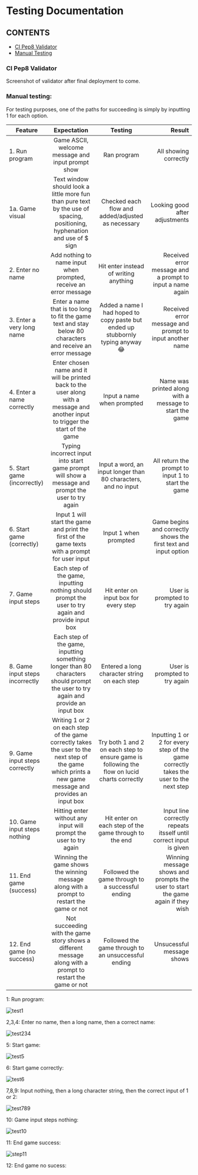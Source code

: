 # Testing Documentation

## CONTENTS

* [CI Pep8 Validator](#ci-pep8-validator)
* [Manual Testing](#manual-testing)

### CI Pep8 Validator

Screenshot of validator after final deployment to come.

### Manual testing:

For testing purposes, one of the paths for succeeding is simply by inputting 1 for each option.

| Feature | Expectation | Testing | Result |
| ------- |:-----------:|:-------:| ------:|
| 1. Run program | Game ASCII, welcome message and input prompt show | Ran program | All showing correctly |
| 1a. Game visual | Text window should look a little more fun than pure text by the use of spacing, positioning, hyphenation and use of $ sign | Checked each flow and added/adjusted as necessary | Looking good after adjustments | 
| 2. Enter no name | Add nothing to name input when prompted, receive an error message | Hit enter instead of writing anything | Received error message and a prompt to input a name again |
| 3. Enter a very long name | Enter a name that is too long to fit the game text and stay below 80 characters and receive an error message | Added a name I had hoped to copy paste but ended up stubbornly typing anyway 😂 | Received error message and prompt to input another name |
| 4. Enter a name correctly | Enter chosen name and it will be printed back to the user along with a message and another input to trigger the start of the game | Input a name when prompted | Name was printed along with a message to start the game |
| 5. Start game (incorrectly) | Typing incorrect input into start game prompt will show a message and prompt the user to try again | Input a word, an input longer than 80 characters, and no input | All return the prompt to input 1 to start the game |
| 6. Start game (correctly) | Input 1 will start the game and print the first of the game texts with a prompt for user input | Input 1 when prompted | Game begins and correctly shows the first text and input option |
| 7. Game input steps | Each step of the game, inputting nothing should prompt the user to try again and provide input box | Hit enter on input box for every step | User is prompted to try again |
| 8. Game input steps incorrectly | Each step of the game, inputting something longer than 80 characters should prompt the user to try again and provide an input box | Entered a long character string on each step | User is prompted to try again |
| 9. Game input steps correctly | Writing 1 or 2 on each step of the game correctly takes the user to the next step of the game which prints a new game message and provides an input box | Try both 1 and 2 on each step to ensure game is following the flow on lucid charts correctly | Inputting 1 or 2 for every step of the game correctly takes the user to the next step |
| 10. Game input steps nothing | Hitting enter without any input will prompt the user to try again | Hit enter on each step of the game through to the end | Input line correctly repeats itsself until correct input is given |
| 11. End game (success) | Winning the game shows the winning message along with a prompt to restart the game or not | Followed the game through to a successful ending | Winning message shows and prompts the user to start the game again if they wish |
| 12. End game (no success) | Not succeeding with the game story shows a different message along with a prompt to restart the game or not | Followed the game through to an unsuccessful ending | Unsucessful message shows 


1: Run program: 

![test1](https://github.com/emmy-codes/cat-adventures-python/assets/70635859/e40a16ae-c5ba-43fe-9d19-26512abb898e)

2,3,4: Enter no name, then a long name, then a correct name:

![test234](https://github.com/emmy-codes/cat-adventures-python/assets/70635859/eba772d3-f071-4805-8854-efbbddafaf11)

5: Start game: 

![test5](https://github.com/emmy-codes/cat-adventures-python/assets/70635859/26c923b5-e7f0-47a0-87c3-d591751b36e3)

6: Start game correctly:

![test6](https://github.com/emmy-codes/cat-adventures-python/assets/70635859/a5e72f19-ee44-4fde-b0c5-a24a9825eb4d)

7,8,9: Input nothing, then a long character string, then the correct input of 1 or 2:

![test789](https://github.com/emmy-codes/cat-adventures-python/assets/70635859/5a7ed353-e188-420e-a89c-721efc3669da)

10: Game input steps nothing:

![test10](https://github.com/emmy-codes/cat-adventures-python/assets/70635859/409e1f38-26a5-4784-9c58-4ac8f226b7cd)

11: End game success:

![step11](https://github.com/emmy-codes/cat-adventures-python/assets/70635859/c1518e18-9df9-46fc-96fb-ebda85c97fdb)

12: End game no sucess:


